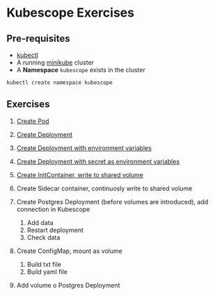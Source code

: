 # Kubescope Exercises

## Pre-requisites

- [kubectl](https://kubernetes.io/docs/tasks/tools/#kubectl)
- A running [minikube](https://minikube.sigs.k8s.io/docs/start/) cluster
- A **Namespace** `kubescope` exists in the cluster
```bash
kubectl create namespace kubescope
```

## Exercises

1. [Create Pod](./01-pod-local-access/)

1. [Create Deployment](./02-deployment/)

1. [Create Deployment with environment variables](./03-env-variables/)

1. [Create Deployment with secret as environment variables](./04-secrets-as-env/)

1. [Create InitContainer, write to shared volume](./05-sidecar-write/)

1. Create Sidecar container, continuosly write to shared volume

1. Create Postgres Deployment (before volumes are introduced), add connection in Kubescope
    1. Add data
    1. Restart deployment
    1. Check data

1. Create ConfigMap, mount as volume
    1. Build txt file
    1. Build yaml file

1. Add volume o Postgres Deployment
